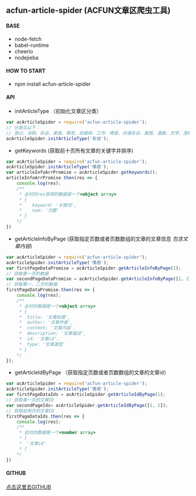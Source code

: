 ## acfun-article-spider (ACFUN文章区爬虫工具)

#### BASE
- node-fetch
- babel-runtime
- cheerio
- nodejieba

#### HOW TO START
- npm install acfun-article-spider

#### API
- initArticleType （初始化文章区分类）
````javascript
var acArticleSpider = require('acfun-article-spider');
// 分类见以下：
// 游记、涂鸦、杂谈、美食、萌宠、自媒体、工作、情感、动漫杂谈、美图、漫画、文学、游戏杂谈、LOL、WOW、PUBG、炉石
acArticleSpider.initArticleType('杂谈');
````

- getKeywords (获取前十页所有文章的关键字并排序)
````javascript
var acArticleSpider = require('acfun-article-spider');
acArticleSpider.initArticleType('情感');
var articleInfoArrPromise = acArticleSpider.getKeywords();
articleInfoArrPromise.then(res => {
    console.log(res);
    /**
     * 此时的res获得的数据是一个<object array>
     * {
     *    keyword: '关键词',
     *    num: '次数'
     * }
    */
})
````

- getArticleInfoByPage (获取指定页数或者页数数组的文章的文章信息 *包含文章内容*)
````javascript
var acArticleSpider = require('acfun-article-spider');
acArticleSpider.initArticleType('情感');
var firstPageDataPromise = acArticleSpider.getArticleInfoByPage(1);
// 获取第一页的数据
var secondPageDataPromise = acArticleSpider.getArticleInfoByPage([1, 2]);
// 获取第一、二页的数据
firstPageDataPromise.then(res => {
    console.log(res);
    /**
     * 此时的数据是一个<object array>
     * {
     *  title: '文章标题',
     *  author: '文章作者',
     *  content: '文章内容',
     *  description: '文章描述',
     *  id: '文章id'，
     *  type: '文章类型'
     * }
    */
});
````

- getArticleIdByPage （获取指定页数或者页数数组的文章的文章id）
````javascript
var acArticleSpider = require('acfun-article-spider');
acArticleSpider.initArticleType('情感');
var firstPageDataIds = acArticleSpider.getArticleIdByPage(1);
// 获取第一页的文章ID
var secondPageIds= acArticleSpider.getArticleIdByPage([1, 2]);
// 获取前两页的文章ID
firstPageDataIds.then(res => {
    console.log(res);
    /**
     * 此时的数据是一个<number array>
     * [
     *  '文章id'
     * ]
    */
})
````

#### GITHUB
[点击这里去GITHUB](https://github.com/jeasonnow/ac_jieba)